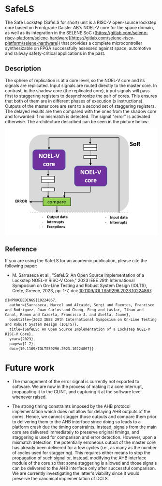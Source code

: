 # SafeLS

The Safe Lockstep (SafeLS for short) unit is a RISC-V open-source lockstep core based on Frontgrade Gaisler AB's NOEL-V core for the space domain, as well as its integration in the SELENE SoC ([https://gitlab.com/selene-riscv-platform/selene-hardware](https://gitlab.com/selene-riscv-platform/selene-hardware)) that provides a complete microcontroller synthesizable on FPGA successfully assessed against space, automotive and railway safety-critical applications in the past.

## Description

The sphere of replication is at a core level, so the NOEL-V core and its signals are replicated. Input signals are routed directly to the master core. In contrast, in the shadow core (the replicated core), input signals will pass first to staggering registers to desynchronize the pair of cores. This ensures that both of them are in different phases of execution (x instructions). 
Outputs of the master core are sent to a second set of staggering registers. The delayed results are then compared with the ones from the shadow core and forwarded if no mismatch is detected. The signal "error" is activated otherwise.
The architecture described can be seen in the picture below:

![alt text](docs/ls_fig1.PNG)

## Reference
If you are using the SafeLS for an academic publication, please cite the following paper:

- M. Sarraseca et al., "SafeLS: An Open Source Implementation of a Lockstep NOEL-V RISC-V Core," 2023 IEEE 29th International Symposium on On-Line Testing and Robust System Design (IOLTS), Crete, Greece, 2023, pp. 1-7, doi: [10.1109/IOLTS59296.2023.10224867](https://10.1109/IOLTS59296.2023.10224867).


```
@INPROCEEDINGS{10224867,
  author={Sarraseca, Marcel and Alcaide, Sergi and Fuentes, Francisco and Rodriguez, Juan Carlos and Chang, Feng and Lasfar, Ilham and Canal, Ramon and Cazorla, Francisco J. and Abella, Jaume},
  booktitle={2023 IEEE 29th International Symposium on On-Line Testing and Robust System Design (IOLTS)}, 
  title={SafeLS: An Open Source Implementation of a Lockstep NOEL-V RISC-V Core}, 
  year={2023},
  pages={1-7},
  doi={10.1109/IOLTS59296.2023.10224867}}
```


# Future work

* The management of the error signal is currently not exported to software. We are now in the process of making it a core interrupt, propagating it to the CLINT, and capturing it at the software level whenever raised.

* The strong timing constraints imposed by the AHB protocol implementation which does not allow for delaying AHB outputs of the cores. Hence, we cannot stagger those outputs and compare them prior to delivering them to the AHB interface since doing so leads to a platform crash due the timing constraints. Instead, signals from the main core are delivered immediately to preserve original timings, and staggering is used for comparison and error detection. However, upon a mismatch detection, the potentially erroneous output of the master core has already been delivered for a few cycles (i.e., as many as the number of cycles used for staggering). This requires either means to stop the propagation of such signal or, instead, modifying the AHB interface module of the core so that some staggering is allowed and those signals can be delivered to the AHB interface only after successful comparison. We are currently investigating the latter's viability since it would preserve the canonical implementation of DCLS.


